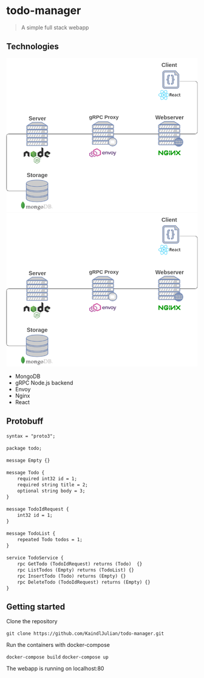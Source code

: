 # todo-manager

> A simple full stack webapp

## Technologies
![Alt text](./docs/system-struct.png)
<img src="./docs/system-struct.png">

- MongoDB
- gRPC Node.js backend
- Envoy 
- Nginx
- React


## Protobuff 
```
syntax = "proto3";

package todo;

message Empty {}

message Todo {
    required int32 id = 1; 
    required string title = 2;
    optional string body = 3;
}

message TodoIdRequest {
    int32 id = 1;
}

message TodoList {
    repeated Todo todos = 1;
}

service TodoService {
    rpc GetTodo (TodoIdRequest) returns (Todo)  {}
    rpc ListTodos (Empty) returns (TodoList) {}
    rpc InsertTodo (Todo) returns (Empty) {}
    rpc DeleteTodo (TodoIdRequest) returns (Empty) {}
}
```

## Getting started

Clone the repository

`git clone https://github.com/KaindlJulian/todo-manager.git`


Run the containers with docker-compose

`docker-compose build`
`docker-compose up`

The webapp is running on localhost:80 